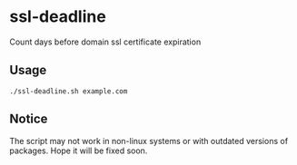 # ssl-deadline
Count days before domain ssl certificate expiration

## Usage

```
./ssl-deadline.sh example.com
```

## Notice

The script may not work in non-linux systems or with outdated versions of packages. Hope it will be fixed soon.
